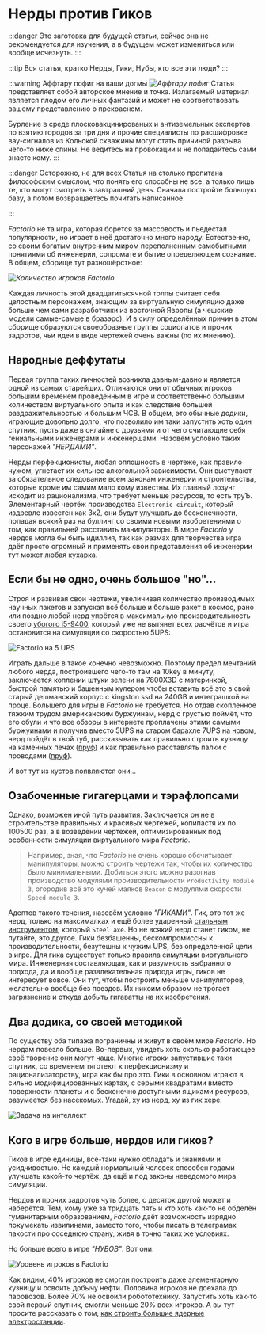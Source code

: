 # Нерды против Гиков

:::danger
Это заготовка для будущей статьи, сейчас она не рекомендуется для изучения, а в будущем может измениться или вообще исчезнуть.
:::

:::tip Вся статья, кратко
Нерды, Гики, Нубы, кто все эти люди?
:::

:::warning Аффтару пофиг на ваши догмы *![Аффтару пофиг](../_images/Additionals/NerdsVsGeeks.01.jpeg#right)*
Статья представляет собой авторское мнение и точка. Излагаемый материал является плодом его личных фантазий и может не соответствовать вашему представлению о прекрасном.

Бурление в среде плосковакцинированых и антиземельных экспертов по взятию городов за три дня и прочие специалисты по расшифровке вау-сигналов из Кольской скважины могут стать причиной разрыва чего-то ниже спины. Не ведитесь на провокации и не попадайтесь сами знаете кому.
:::

:::danger Осторожно, не для всех
Статья на столько пропитана философским смыслом, что понять его способны не все, а только лишь те, кто могут смотреть в завтрашний день. Сначала постройте большую базу, а потом возвращаетесь почитать написанное.

:::

*Factorio* не та игра, которая борется за массовость и пьедестал популярности, но играет в неё достаточно много народу. Естественно, со своим богатым внутренним миром переполненным самобытными понятиями об инженерии, сопромате и бытие определяющем сознание. В общем, сборище тут разношёрстное:

*![Количество игроков Factorio](../_images/Additionals/NerdsVsGeeks.02.png)*

Каждая личность этой двадцатитысячной толпы считает себя целостным персонажем, знающим за виртуальную симуляцию даже больше чем сами разработчики из восточной Явропы (а чешские модели самые-самые в бразэрс). И в силу определённых причин в этом сборище образуются своеобразные группы социопатов и прочих задротов, чьи идеи в виде чертежей очень важны (по их мнению).

## Народные деффутаты

Первая группа таких личностей возникла давным-давно и является одной из самых старейших. Отличаются они от обычных игроков большим временем проведённым в игре и соответственно большим количеством виртуального опыта и как следствие большей раздражительностью и большим ЧСВ. В общем, это обычные додики, играющие довольно долго, что позволило им таки запустить хоть один спутник, пусть даже в онлайне с друзьями и от чего считающие себя гениальными инженерами и инженершами. Назовём условно таких персонажей *"НЕРДАМИ"*.

Нерды перфекционисты, любая оплошность в чертеже, как правило чужом, угнетает их сильнее алкогольной зависимости. Они выступают за обязательное следование всем законам инженерии и строительства, которые кроме им самим мало кому известны. Их главный лозунг исходит из рационализма, что требует меньше ресурсов, то есть труЪ. Элементарный чертёж производства `Electronic circuit`, который издревле известен как 3x2, они будут улучшать до бесконечности, попадая всякий раз на буллинг со своими новыми изобретениями о том, как правильней расставить манипуляторы. В мире *Factorio* у нердов могла бы быть идиллия, так как размах для творчества игра даёт просто огромный и применять свои представления об инженерии тут может любая кухарка.

## Если бы не одно, очень большое "но"...

Строя и развивая свои чертежи, увеличивая количество производимых научных пакетов и запуская всё больше и больше ракет в космос, рано или поздно любой нерд упрётся в максимальную производительность своего [убогого i5-9400](https://forums.factorio.com/viewtopic.php?p=583417#p583417), который уже не вытянет всех расчётов и игра остановится на симуляции со скоростью 5UPS:

![Factorio на 5 UPS](../_images/Additionals/NerdsVsGeeks.03.png)

Играть дальше в такое конечно невозможно. Поэтому предел мечтаний любого нерда, построившего чего-то там на 10key в минуту, заключается коплении штуки зелени на 7800X3D с материнкой, быстрой памятью и башенным кулером чтобы вставить всё это в свой старый дешманский корпус с kingston ssd на 240GB и интеграшкой на проце. Большего для игры в *Factorio* не требуется. Но отдав скопленное тяжким трудом американским буржуинам, нерд с грустью поймёт, что его обули и что все обзоры в интернете проплачены этими самыми буржуинами и получив вместо 5UPS на старом барахле 7UPS на новом, нерд пойдёт в твой туб, рассказывать как правильно строить кузницу на каменных печах ([пруф](https://www.youtube.com/watch?v=z7HcOThwafg&t=562s)) и как правильно расставлять палки с проводами ([пруф](/blog/2024/03/27/smelting-resources/)).

И вот тут из кустов появляются они...

## Озабоченные гигагерцами и тэрафлопсами

Однако, возможен иной путь развития. Заключается он не в строительстве правильных и красивых чертежей, копипастя их по 100500 раз, а в возведении чертежей, оптимизированных под особенности симуляции виртуального мира *Factorio*.

> Например, зная, что *Factorio* не очень хорошо обсчитывает манипуляторы, можно строить чертежи так, чтобы их количество было минимальными. Добиться этого можно разогнав производство модулями производительности `Productivity module 3`, огородив всё это кучей маяков `Beacon` с модулями скорости `Speed module 3`.

Адептов такого течения, назовём условно *"ГИКАМИ"*. Гик, это тот же нерд, только на максималках и ещё более ударенный [стальным инструментом](https://wiki.factorio.com/Steel_axe_(research)/ru), который `Steel axe`. Но не всякий нерд станет гиком, не путайте, это другое. Гики безбашенны, бескомпромиссны к производительности, безутешны к чужим UPS, без определенной цели в игре. Для гика существует только правила симуляции виртуального мира. Инженерная составляющая, как и разумность выбранного подхода, да и вообще развлекательная природа игры, гиков не интересует вовсе. Они тут, чтобы построить меньше манипуляторов, желательно вообще без поездов. Их никоим образом не трогает загрязнение и откуда добыть гигаватты на их изобретения.

## Два додика, со своей методикой

По существу оба типажа пограничны и живут в своём мире *Factorio*. Но нердам повезло больше. Во-первых, увидеть хоть сколько работающее своё творение они могут чаще. Многие игроки запустившие таки спутник, со временем тяготеют к перфекционизму и рационализаторству, игра как бы про это. Гики в основном играют в сильно модифицированных картах, с серыми квадратами вместо поверхности планеты и с бесконечно доступными ящиками ресурсов, разумеется без насекомых. Угадай, ху из нерд, ху из гик хере:

![Задача на интеллект](../_images/Additionals/NerdsVsGeeks.05.jpeg)

## Кого в игре больше, нердов или гиков?

Гиков в игре единицы, всё-таки нужно обладать и знаниями и усидчивостью. Не каждый нормальный человек способен годами улучшать какой-то чертёж, да ещё и под законы неведомого мира симуляции.

Нердов и прочих задротов чуть более, с десяток другой может и наберётся. Тем, кому уже за тридцать пять и кто хоть как-то не обделён гуманитарным образованием, *Factorio* даёт возможность изрядно покумекать извилинами, заместо того, чтобы писать в телеграмах пакости про соседнюю страну, живя в точно таких же условиях.

Но больше всего в игре *"НУБОВ"*. Вот они:

![Уровень игроков в Factorio](../_images/Additionals/NerdsVsGeeks.04.jpeg)

Как видим, 40% игроков не смогли построить даже элементарную кузницу и освоить добычу нефти. Половина игроков не доехала до паровозов. Более 70% не освоили робототехнику. Запустить хоть как-то свой первый спутник, смогли меньше 20% всех игроков. А вы тут просите рассказать о том, [как строить большие ядерные электростанции](../PowerProduction/HugeNuclearPowerPlant.md).
